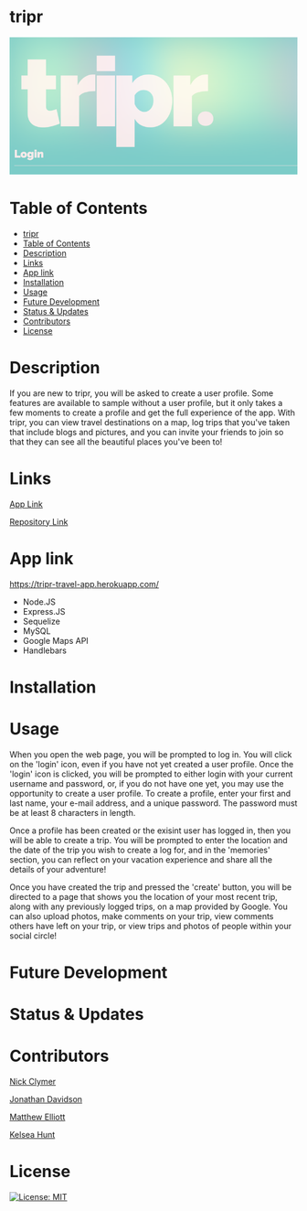 # tripr

![Homepage screenshot](/triprRepo.png)

# Table of Contents

- [tripr](#tripr)
- [Table of Contents](#table-of-contents)
- [Description](#description)
- [Links](#links)
- [App link](#app-link)
- [Installation](#installation)
- [Usage](#usage)
- [Future Development](#future-development)
- [Status & Updates](#status--updates)
- [Contributors](#contributors)
- [License](#license)

# Description

If you are new to tripr, you will be asked to create a user profile. Some features are available to sample without a user profile, but it only takes a few moments to create a profile and get the full experience of the app. With tripr, you can view travel destinations on a map, log trips that you've taken that include blogs and pictures, and you can invite your friends to join so that they can see all the beautiful places you've been to!

# Links

[App Link](https://tripr-project2.herokuapp.com/)

[Repository Link](https://github.com/MatteoThomas/tripr)

# App link
https://tripr-travel-app.herokuapp.com/

- Node.JS
- Express.JS
- Sequelize
- MySQL
- Google Maps API
- Handlebars

# Installation

# Usage

When you open the web page, you will be prompted to log in. You will click on the 'login' icon, even if you have not yet created a user profile. Once the 'login' icon is clicked, you will be prompted to either login with your current username and password, or, if you do not have one yet, you may use the opportunity to create a user profile. To create a profile, enter your first and last name, your e-mail address, and a unique password. The password must be at least 8 characters in length.

Once a profile has been created or the exisint user has logged in, then you will be able to create a trip. You will be prompted to enter the location and the date of the trip you wish to create a log for, and in the 'memories' section, you can reflect on your vacation experience and share all the details of your adventure!

Once you have created the trip and pressed the 'create' button, you will be directed to a page that shows you the location of your most recent trip, along with any previously logged trips, on a map provided by Google. You can also upload photos, make comments on your trip, view comments others have left on your trip, or view trips and photos of people within your social circle!

# Future Development

# Status & Updates

# Contributors

[Nick Clymer](https://github.com/ncclymer)

[Jonathan Davidson](https://github.com/JDavid337)

[Matthew Elliott](https://github.com/MatteoThomas)

[Kelsea Hunt](https://github.com/k-ryanhunt)

# License

[![License: MIT](https://img.shields.io/badge/License-MIT-yellow.svg)](https://opensource.org/licenses/MIT)
